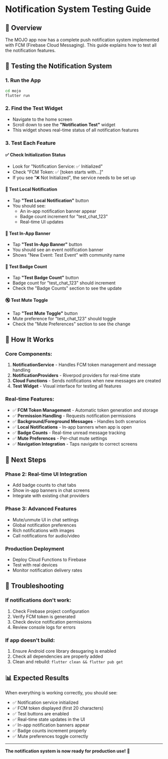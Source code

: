 # Notification System Testing Guide

## 🎯 Overview
The MOJO app now has a complete push notification system implemented with FCM (Firebase Cloud Messaging). This guide explains how to test all the notification features.

## 📱 Testing the Notification System

### 1. **Run the App**
```bash
cd mojo
flutter run
```

### 2. **Find the Test Widget**
- Navigate to the home screen
- Scroll down to see the **"Notification Test"** widget
- This widget shows real-time status of all notification features

### 3. **Test Each Feature**

#### **✅ Check Initialization Status**
- Look for "Notification Service: ✅ Initialized"
- Check "FCM Token: ✅ [token starts with...]"
- If you see "❌ Not Initialized", the service needs to be set up

#### **🧪 Test Local Notification**
- Tap **"Test Local Notification"** button
- You should see:
  - An in-app notification banner appear
  - Badge count increment for "test_chat_123"
  - Real-time UI updates

#### **📢 Test In-App Banner**
- Tap **"Test In-App Banner"** button
- You should see an event notification banner
- Shows "New Event: Test Event" with community name

#### **🔢 Test Badge Count**
- Tap **"Test Badge Count"** button
- Badge count for "test_chat_123" should increment
- Check the "Badge Counts" section to see the update

#### **🔇 Test Mute Toggle**
- Tap **"Test Mute Toggle"** button
- Mute preference for "test_chat_123" should toggle
- Check the "Mute Preferences" section to see the change

## 🔧 How It Works

### **Core Components:**
1. **NotificationService** - Handles FCM token management and message handling
2. **NotificationProviders** - Riverpod providers for real-time state
3. **Cloud Functions** - Sends notifications when new messages are created
4. **Test Widget** - Visual interface for testing all features

### **Real-time Features:**
- ✅ **FCM Token Management** - Automatic token generation and storage
- ✅ **Permission Handling** - Requests notification permissions
- ✅ **Background/Foreground Messages** - Handles both scenarios
- ✅ **Local Notifications** - In-app banners when app is open
- ✅ **Badge Counts** - Real-time unread message tracking
- ✅ **Mute Preferences** - Per-chat mute settings
- ✅ **Navigation Integration** - Taps navigate to correct screens

## 🚀 Next Steps

### **Phase 2: Real-time UI Integration**
- Add badge counts to chat tabs
- Show in-app banners in chat screens
- Integrate with existing chat providers

### **Phase 3: Advanced Features**
- Mute/unmute UI in chat settings
- Global notification preferences
- Rich notifications with images
- Call notifications for audio/video

### **Production Deployment**
- Deploy Cloud Functions to Firebase
- Test with real devices
- Monitor notification delivery rates

## 🐛 Troubleshooting

### **If notifications don't work:**
1. Check Firebase project configuration
2. Verify FCM token is generated
3. Check device notification permissions
4. Review console logs for errors

### **If app doesn't build:**
1. Ensure Android core library desugaring is enabled
2. Check all dependencies are properly added
3. Clean and rebuild: `flutter clean && flutter pub get`

## 📊 Expected Results

When everything is working correctly, you should see:
- ✅ Notification service initialized
- ✅ FCM token displayed (first 20 characters)
- ✅ Test buttons are enabled
- ✅ Real-time state updates in the UI
- ✅ In-app notification banners appear
- ✅ Badge counts increment properly
- ✅ Mute preferences toggle correctly

---

**The notification system is now ready for production use!** 🎉 